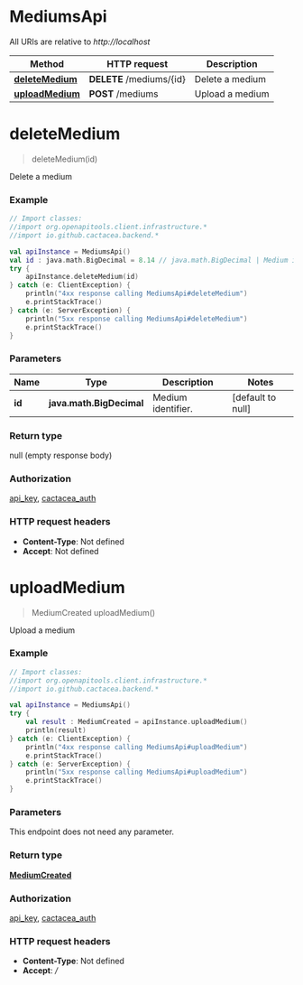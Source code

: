 # MediumsApi

All URIs are relative to *http://localhost*

Method | HTTP request | Description
------------- | ------------- | -------------
[**deleteMedium**](MediumsApi.md#deleteMedium) | **DELETE** /mediums/{id} | Delete a medium
[**uploadMedium**](MediumsApi.md#uploadMedium) | **POST** /mediums | Upload a medium


<a name="deleteMedium"></a>
# **deleteMedium**
> deleteMedium(id)

Delete a medium

### Example
```kotlin
// Import classes:
//import org.openapitools.client.infrastructure.*
//import io.github.cactacea.backend.*

val apiInstance = MediumsApi()
val id : java.math.BigDecimal = 8.14 // java.math.BigDecimal | Medium identifier.
try {
    apiInstance.deleteMedium(id)
} catch (e: ClientException) {
    println("4xx response calling MediumsApi#deleteMedium")
    e.printStackTrace()
} catch (e: ServerException) {
    println("5xx response calling MediumsApi#deleteMedium")
    e.printStackTrace()
}
```

### Parameters

Name | Type | Description  | Notes
------------- | ------------- | ------------- | -------------
 **id** | **java.math.BigDecimal**| Medium identifier. | [default to null]

### Return type

null (empty response body)

### Authorization

[api_key](../README.md#api_key), [cactacea_auth](../README.md#cactacea_auth)

### HTTP request headers

 - **Content-Type**: Not defined
 - **Accept**: Not defined

<a name="uploadMedium"></a>
# **uploadMedium**
> MediumCreated uploadMedium()

Upload a medium

### Example
```kotlin
// Import classes:
//import org.openapitools.client.infrastructure.*
//import io.github.cactacea.backend.*

val apiInstance = MediumsApi()
try {
    val result : MediumCreated = apiInstance.uploadMedium()
    println(result)
} catch (e: ClientException) {
    println("4xx response calling MediumsApi#uploadMedium")
    e.printStackTrace()
} catch (e: ServerException) {
    println("5xx response calling MediumsApi#uploadMedium")
    e.printStackTrace()
}
```

### Parameters
This endpoint does not need any parameter.

### Return type

[**MediumCreated**](MediumCreated.md)

### Authorization

[api_key](../README.md#api_key), [cactacea_auth](../README.md#cactacea_auth)

### HTTP request headers

 - **Content-Type**: Not defined
 - **Accept**: */*


